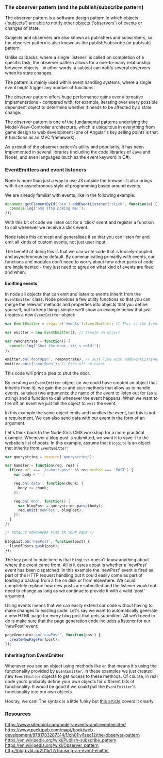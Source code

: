 ### The observer pattern (and the publish/subscribe pattern)

The observer pattern is a software design pattern in which objects ('subjects') are able to notify other objects ('observers') of events or changes of state.

Subjects and observers are also known as publishers and subscribers, so the observer pattern is also known as the publish/subscribe (or pub/sub) pattern.

Unlike callbacks, where a single 'listener' is called on completion of a specific task, the observer pattern allows for a one-to-many relationship between objects - in other words, a subject can notify several observers when its state changes.

The pattern is mainly used within event handling systems, where a single event might trigger any number of functions.

The observer pattern offers huge performance gains over alternative implementations - compared with, for example, iterating over every possible dependent object to determine whether it needs to be affected by a state change.

The observer pattern is one of the fundamental patterns underlying the Model-View-Controller architecture, which is ubiquitous in everything from game design to web development (one of Angular's key selling points is that it functions as an MVC framework).

As a result of the observer pattern's utility and popularity, it has been implemented in several libraries (including the code libraries of Java and Node), and even languages (such as the event keyword in C#).

### EventEmitters and event listeners

Node is more than just a way to use JS outside the browser. It also brings with it an asynchronous style of programming based around events.

We are already familiar with events, like in the following example:

```javascript
document.getElementById('btn').addEventListener('click', function(e) {
  console.log('omg stop poking me!');
});
```

With this bit of code we listen out for a 'click' event and register a function to call whenever we receive a click event.

Node takes this concept and generalises it so that you can listen for and emit all kinds of custom events, not just user input.

The benefit of doing this is that we can write code that is loosely-coupled and asynchronous by default. By communicating primarily with events, our functions and modules don't need to worry about how other parts of code are implemented - they just need to agree on what kind of events are fired and when.

#### Emitting events

In node all objects that can emit and listen to events inherit from the `EventEmitter` class. Node provides a few utility functions so that you can merge the relevant methods and properties into objects that you define yourself, but to keep things simple we'll show an example below that just creates a new `EventEmitter` object:

```javascript
var EventEmitter = require('events').EventEmitter; // This is the EventEmitter class.

var emitter = new EventEmitter(); // Create an object 

var remonstrate = function() {
  console.log('Shut the door, it\'s cold!');
};

emitter.on('doorOpen', remonstrate); // Just like with addEventListener, we name the event to listen for and register a function
emitter.emit('doorOpen'); // Fire off an event
```
This code will print a plea to shut the door.

By creating an `EventEmitter` object (or we could have created an object that inherits from it), we gain the `on` and `emit` methods that allow us to handle events. `on` takes two arguments: the name of the event to listen out for (as a string) and a function to call whenever the event happens. When we want to fire off an event we just tell the object to `emit` the event.

In this example the same object emits and handles the event, but this is not a requirement. We can also send data with our event in the form of an argument.

Let's think back to the Node Girls CMS workshop for a more practical example. Whenever a blog post is submitted, we want it to save it to the website's list of posts. In this example, assume that `blogSite` is an object that inherits from `EventEmitter`:

```javascript
var querystring = require('querystring');

var handler = function(req, res) {
  if(req.url === '/submit-post' && req.method === 'POST') {
    var body = '';

    req.on('data', function(chunk) {
      body += chunk;
    });

    req.on('end', function() {
      var blogPost = querystring.parse(body);
      req.emit('newPost', blogPost);
    });
  }
};

/* TOTALLY SOMEWHERE ELSE IN YOUR CODE */

blogList.on('newPost', function(post) {
  listOfPosts.push(post);
});
```

The key point to note here is that `blogList` doesn't know anything about where the event came from. All is it cares about is whether a 'newPost' event has been dispatched. In this example the 'newPost' event is fired as part of the HTTP request handling but it could easily come as part of loading a backup from a file on disk or from elsewhere. We could completely replace how new posts are submitted and the listener would not need to change as long as we continue to provide it with a valid 'post' argument.

Using events means that we can easily extend our code without having to make changes to existing code. Let's say we want to automatically generate a new HTML page for every blog post that gets submitted. All we'd need to do is make sure that the page generation code includes a listener for our 'newPost' event:

```javascript
pageGenerator.on('newPost', function(post) {
  createNewPageFor(post);
});
```

#### Inheriting from EventEmitter

Whenever you see an object using methods like `on` that means it's using the functionality provided by `EventEmitter`. In these examples we just created new `EventEmitter` objects to get access to these methods. Of course, in real code you'd probably define your own objects for different bits of functionality. It would be good if we could pull the `EventEmitter`'s functionality into our own objects.

Hooray, we can! The syntax is a little funky but [this article](https://code.tutsplus.com/tutorials/using-nodes-event-module--net-35941) covers it clearly.

### Resources

https://www.sitepoint.com/nodejs-events-and-eventemitter/
https://www.packtpub.com/mapt/book/web-development/9781783287314/1/ch01lvl1sec12/the-observer-pattern
https://en.wikipedia.org/wiki/Publish–subscribe_pattern
https://en.wikipedia.org/wiki/Observer_pattern
http://blog.yld.io/2015/12/15/using-an-event-emitter